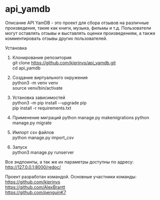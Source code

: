 # api_yamdb

Описание
API YamDB - это проект для сбора отзывов на различные произведения, такие как книги, музыка, фильмы и т.д.
Пользователи могут оставлять отзывы и выставлять оценки произведениям, а также комментировать отзывы других пользователей.

Установка

1. Клонирование репозитория  
git clone https://github.com/kiprinvs/api_yamdb.git   
cd api_yamdb  


2. Создание виртуального окружения  
python3 -m venv venv  
source venv/bin/activate  


3. Установка зависимостей  
python3 -m pip install --upgrade pip  
pip install -r requirements.txt  


4. Применение миграций 
python manage.py makemigrations 
python manage.py migrate  


5. Импорт csv файлов  
python manage.py import_csv


6. Запуск  
python3 manage.py runserver  


Все эндпоинты, а так же их параметры доступны по адресу:   
http://127.0.0.1:8000/redoc/  


Проект разработан командой. Основные участники команды:  
https://github.com/kiprinvs  
https://github.com/AlexBrantt  
https://github.com/penguinK7  